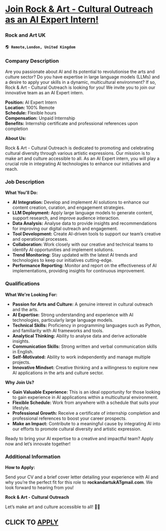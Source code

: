 # [Join Rock & Art - Cultural Outreach as an AI Expert Intern!](https://www.remotewlb.com/apply/join-rock-art-cultural-outreach-as-an-ai-expert-intern)  
### Rock and Art UK  
#### `🌎 Remote,London, United Kingdom`  

### **Company Description**

Are you passionate about AI and its potential to revolutionise the arts and culture sector? Do you have expertise in large language models (LLMs) and a desire to apply your skills in a dynamic, multicultural environment? If so, Rock & Art - Cultural Outreach is looking for you! We invite you to join our innovative team as an AI Expert intern.

 **Position:** AI Expert Intern  
**Location:** 100% Remote  
**Schedule:** Flexible hours  
**Compensation:** Unpaid Internship  
**Benefits:** Internship certificate and professional references upon completion

 **About Us:**

Rock & Art - Cultural Outreach is dedicated to promoting and celebrating cultural diversity through various artistic expressions. Our mission is to make art and culture accessible to all. As an AI Expert intern, you will play a crucial role in integrating AI technologies to enhance our initiatives and reach.

###  **Job Description**

 **What You'll Do:**

  *  **AI Integration:** Develop and implement AI solutions to enhance our content creation, curation, and engagement strategies.
  *  **LLM Deployment:** Apply large language models to generate content, support research, and improve audience interaction.
  *  **Data Analysis:** Analyse data to provide insights and recommendations for improving our digital outreach and engagement.
  *  **Tool Development:** Create AI-driven tools to support our team’s creative and operational processes.
  *  **Collaboration:** Work closely with our creative and technical teams to identify AI opportunities and implement solutions.
  *  **Trend Monitoring:** Stay updated with the latest AI trends and technologies to keep our initiatives cutting-edge.
  *  **Performance Reporting:** Monitor and report on the effectiveness of AI implementations, providing insights for continuous improvement.

###  **Qualifications**

 **What We're Looking For:**

  *  **Passion for Arts and Culture:** A genuine interest in cultural outreach and the arts.
  *  **AI Expertise:** Strong understanding and experience with AI technologies, particularly large language models.
  *  **Technical Skills:** Proficiency in programming languages such as Python, and familiarity with AI frameworks and tools.
  *  **Analytical Thinking:** Ability to analyse data and derive actionable insights.
  *  **Communication Skills:** Strong written and verbal communication skills in English.
  *  **Self-Motivated:** Ability to work independently and manage multiple projects.
  *  **Innovative Mindset:** Creative thinking and a willingness to explore new AI applications in the arts and culture sector.

 **Why Join Us?**

  *  **Gain Valuable Experience:** This is an ideal opportunity for those looking to gain experience in AI applications within a multicultural environment.
  *  **Flexible Schedule:** Work from anywhere with a schedule that suits your lifestyle.
  *  **Professional Growth:** Receive a certificate of internship completion and professional references to boost your career prospects.
  *  **Make an Impact:** Contribute to a meaningful cause by integrating AI into our efforts to promote cultural diversity and artistic expression.

Ready to bring your AI expertise to a creative and impactful team? Apply now and let’s innovate together!

###  **Additional Information**

 **How to Apply:**

Send your CV and a brief cover letter detailing your experience with AI and why you’re the perfect fit for this role to **rockandartukATgmail.com**. We look forward to hearing from you!

 **Rock & Art - Cultural Outreach**

Let’s make art and culture accessible to all! 🎨✨

  
## CLICK TO [APPLY](https://www.remotewlb.com/apply/join-rock-art-cultural-outreach-as-an-ai-expert-intern)

